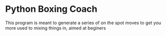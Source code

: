 # Python Boxing Coach

This program is meant to generate a series of on the spot moves to get you more used to mixing things in, aimed at beginers